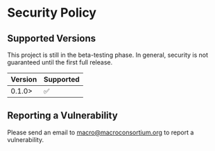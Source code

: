 # Security Policy

## Supported Versions

This project is still in the beta-testing phase. In general, security is not guaranteed until the first full release.

| Version | Supported          |
| ------- | ------------------ |
| 0.1.0>  | :white_check_mark: |

## Reporting a Vulnerability

Please send an email to macro@macroconsortium.org to report a vulnerability.
